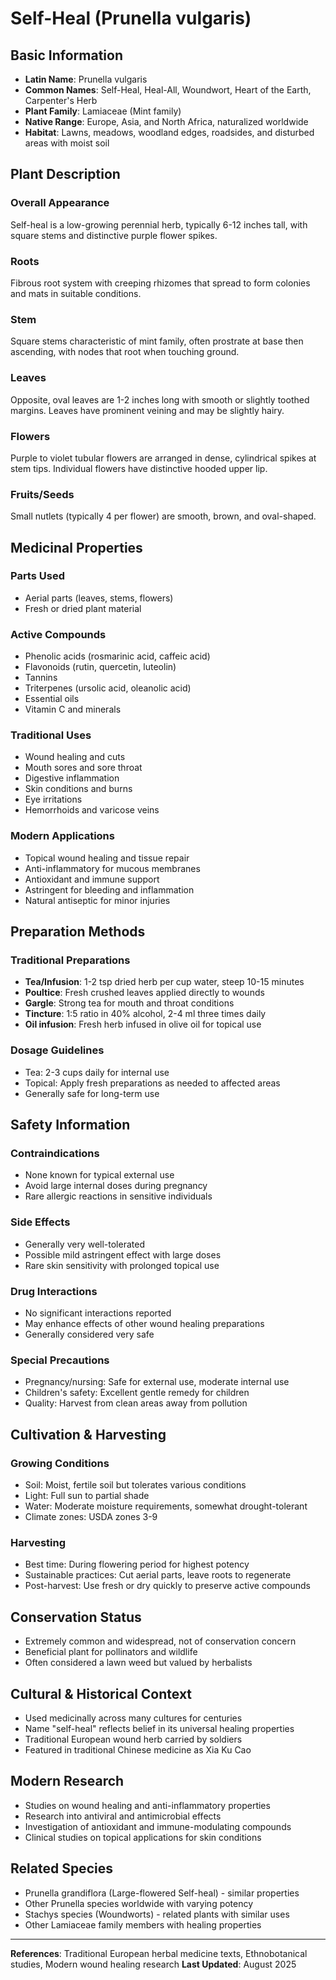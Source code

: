 # Self-Heal (Prunella vulgaris)

## Basic Information
- **Latin Name**: Prunella vulgaris
- **Common Names**: Self-Heal, Heal-All, Woundwort, Heart of the Earth, Carpenter's Herb
- **Plant Family**: Lamiaceae (Mint family)
- **Native Range**: Europe, Asia, and North Africa, naturalized worldwide
- **Habitat**: Lawns, meadows, woodland edges, roadsides, and disturbed areas with moist soil

## Plant Description

### Overall Appearance
Self-heal is a low-growing perennial herb, typically 6-12 inches tall, with square stems and distinctive purple flower spikes.

### Roots
Fibrous root system with creeping rhizomes that spread to form colonies and mats in suitable conditions.

### Stem
Square stems characteristic of mint family, often prostrate at base then ascending, with nodes that root when touching ground.

### Leaves
Opposite, oval leaves are 1-2 inches long with smooth or slightly toothed margins. Leaves have prominent veining and may be slightly hairy.

### Flowers
Purple to violet tubular flowers are arranged in dense, cylindrical spikes at stem tips. Individual flowers have distinctive hooded upper lip.

### Fruits/Seeds
Small nutlets (typically 4 per flower) are smooth, brown, and oval-shaped.

## Medicinal Properties

### Parts Used
- Aerial parts (leaves, stems, flowers)
- Fresh or dried plant material

### Active Compounds
- Phenolic acids (rosmarinic acid, caffeic acid)
- Flavonoids (rutin, quercetin, luteolin)
- Tannins
- Triterpenes (ursolic acid, oleanolic acid)
- Essential oils
- Vitamin C and minerals

### Traditional Uses
- Wound healing and cuts
- Mouth sores and sore throat
- Digestive inflammation
- Skin conditions and burns
- Eye irritations
- Hemorrhoids and varicose veins

### Modern Applications
- Topical wound healing and tissue repair
- Anti-inflammatory for mucous membranes
- Antioxidant and immune support
- Astringent for bleeding and inflammation
- Natural antiseptic for minor injuries

## Preparation Methods

### Traditional Preparations
- **Tea/Infusion**: 1-2 tsp dried herb per cup water, steep 10-15 minutes
- **Poultice**: Fresh crushed leaves applied directly to wounds
- **Gargle**: Strong tea for mouth and throat conditions
- **Tincture**: 1:5 ratio in 40% alcohol, 2-4 ml three times daily
- **Oil infusion**: Fresh herb infused in olive oil for topical use

### Dosage Guidelines
- Tea: 2-3 cups daily for internal use
- Topical: Apply fresh preparations as needed to affected areas
- Generally safe for long-term use

## Safety Information

### Contraindications
- None known for typical external use
- Avoid large internal doses during pregnancy
- Rare allergic reactions in sensitive individuals

### Side Effects
- Generally very well-tolerated
- Possible mild astringent effect with large doses
- Rare skin sensitivity with prolonged topical use

### Drug Interactions
- No significant interactions reported
- May enhance effects of other wound healing preparations
- Generally considered very safe

### Special Precautions
- Pregnancy/nursing: Safe for external use, moderate internal use
- Children's safety: Excellent gentle remedy for children
- Quality: Harvest from clean areas away from pollution

## Cultivation & Harvesting

### Growing Conditions
- Soil: Moist, fertile soil but tolerates various conditions
- Light: Full sun to partial shade
- Water: Moderate moisture requirements, somewhat drought-tolerant
- Climate zones: USDA zones 3-9

### Harvesting
- Best time: During flowering period for highest potency
- Sustainable practices: Cut aerial parts, leave roots to regenerate
- Post-harvest: Use fresh or dry quickly to preserve active compounds

## Conservation Status
- Extremely common and widespread, not of conservation concern
- Beneficial plant for pollinators and wildlife
- Often considered a lawn weed but valued by herbalists

## Cultural & Historical Context
- Used medicinally across many cultures for centuries
- Name "self-heal" reflects belief in its universal healing properties
- Traditional European wound herb carried by soldiers
- Featured in traditional Chinese medicine as Xia Ku Cao

## Modern Research
- Studies on wound healing and anti-inflammatory properties
- Research into antiviral and antimicrobial effects
- Investigation of antioxidant and immune-modulating compounds
- Clinical studies on topical applications for skin conditions

## Related Species
- Prunella grandiflora (Large-flowered Self-heal) - similar properties
- Other Prunella species worldwide with varying potency
- Stachys species (Woundworts) - related plants with similar uses
- Other Lamiaceae family members with healing properties

---

**References**: Traditional European herbal medicine texts, Ethnobotanical studies, Modern wound healing research
**Last Updated**: August 2025